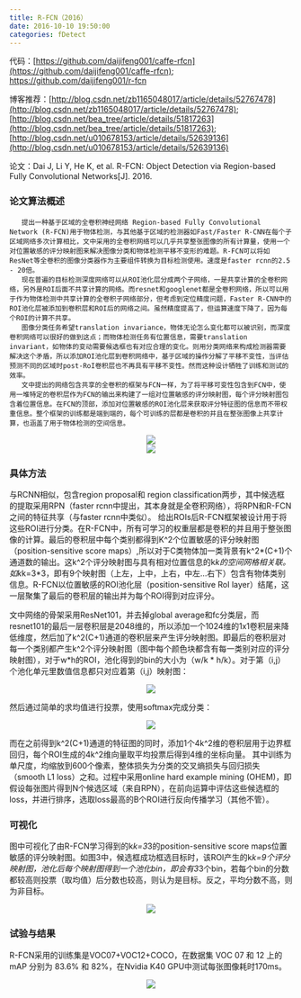 ```yaml
---
title: R-FCN（2016）
date: 2016-10-10 19:50:00
categories: fDetect
---
```


<script type="text/javascript" src="http://cdn.mathjax.org/mathjax/latest/MathJax.js?config=default"></script>

代码：[https://github.com/daijifeng001/caffe-rfcn](https://github.com/daijifeng001/caffe-rfcn);  [https://github.com/daijifeng001/r-fcn ](https://github.com/daijifeng001/r-fcn )

博客推荐：[http://blog.csdn.net/zb1165048017/article/details/52767478](http://blog.csdn.net/zb1165048017/article/details/52767478);  [http://blog.csdn.net/bea_tree/article/details/51817263](http://blog.csdn.net/bea_tree/article/details/51817263);  [http://blog.csdn.net/u010678153/article/details/52639136](http://blog.csdn.net/u010678153/article/details/52639136)

论文：Dai J, Li Y, He K, et al. R-FCN: Object Detection via Region-based Fully Convolutional Networks[J]. 2016.

### 论文算法概述

       提出一种基于区域的全卷积神经网络 Region-based Fully Convolutional Network (R-FCN)用于物体检测，与其他基于区域的检测器如Fast/Faster R-CNN在每个子区域网络多次计算相比，文中采用的全卷积网络可以几乎共享整张图像的所有计算量，使用一个对位置敏感的评分映射图来解决图像分类和物体检测平移不变形的难题。R-FCN可以将如ResNet等全卷积的图像分类器作为主要组件转换为目标检测使用。速度是faster rcnn的2.5 - 20倍。
       现在普遍的目标检测深度网络可以从ROI池化层分成两个子网络，一是共享计算的全卷积网络，另外是ROI后面不共享计算的网络。而resnet和googlenet都是全卷积网络，所以可以用于作为物体检测中共享计算的全卷积子网络部分，但考虑到定位精度问题，Faster R-CNN中的ROI池化层被添加到卷积层和ROI后的网络之间。虽然精度提高了，但运算速度下降了，因为每个ROI的计算不共享。
       图像分类任务希望translation invariance，物体无论怎么变化都可以被识别，而深度卷积网络可以很好的做到这点；而物体检测任务有位置信息，需要translation invariant，如物体的变动需要候选框也有对应合理的变化。则用分类网络来构成检测器需要解决这个矛盾，所以添加ROI池化层到卷积网络中，基于区域的操作分解了平移不变性，当评估预测不同的区域时post-RoI卷积层也不再具有平移不变性。然而这种设计牺牲了训练和测试的效率。
       文中提出的网络包含共享的全卷积的框架与FCN一样，为了将平移可变性包含到FCN中，使用一堆特定的卷积层作为FCN的输出来构建了一组对位置敏感的评分映射图，每个评分映射图包含着位置信息。在FCN的顶部，添加对位置敏感的ROI池化层来获取评分特征图的信息而不带权重信息。整个框架的训练都是端到端的，每个可训练的层都是卷积的并且在整张图像上共享计算，也涵盖了用于物体检测的空间信息。

<center><img src="{{ site.baseurl }}/images/pdDetect/rfcn1.png"></center>

<center><img src="{{ site.baseurl }}/images/pdDetect/rfcn2.png"></center>

### 具体方法

   与RCNN相似，包含region proposal和 region classification两步，其中候选框的提取采用RPN（faster rcnn中提出，其本身就是全卷积网络），将RPN和R-FCN之间的特征共享（与faster rcnn中类似）。 给出ROIs后R-FCN框架被设计用于将这些ROI进行分类。在R-FCN中，所有可学习的权重层都是卷积的并且用于整张图像的计算。最后的卷积层中每个类别都得到K^2个位置敏感的评分映射图（position-sensitive score maps）,所以对于C类物体加一类背景有k^2*(C+1)个通道数的输出。这k^2个评分映射图与具有相对位置信息的k*k的空间网格相关联。如k*k=3*3，即有9个映射图（上左，上中，上右，中左...右下）包含有物体类别信息。R-FCN以位置敏感的ROI池化层（position-sensitive RoI layer）结尾，这一层聚集了最后的卷积层的输出并为每个ROI得到对应评分。

   文中网络的骨架采用ResNet101，并去掉global average和fc分类层，而resnet101的最后一层卷积层是2048维的，所以添加一个1024维的1x1卷积层来降低维度，然后加了k^2(C+1)通道的卷积层来产生评分映射图。即最后的卷积层对每一个类别都产生k^2个评分映射图（图中每个颜色块都含有每一类别对应的评分映射图），对于w*h的ROI，池化得到的bin的大小为（w/k * h/k）。对于第（i,j）个池化单元里数值信息都只对应着第（i,j）映射图：

<center><img src="{{ site.baseurl }}/images/pdDetect/rfcn4.png"></center>

   然后通过简单的求均值进行投票，使用softmax完成分类：<center><img src="{{ site.baseurl }}/images/pdDetect/rfcn5.png"></center>

   而在之前得到k^2(C+1)通道的特征图的同时，添加1个4k^2维的卷积层用于边界框回归，每个ROI生成的4k^2维向量取平均投票后得到4维的坐标向量。
其中训练为单尺度，均缩放到600个像素，整体损失为分类的交叉熵损失与回归损失（smooth L1 loss）之和。过程中采用online hard example mining (OHEM)，即假设每张图片得到N个候选区域（来自RPN），在前向运算中评估这些候选框的loss，并进行排序，选取loss最高的B个ROI进行反向传播学习（其他不管）。

### 可视化

   图中可视化了由R-FCN学习得到的k*k=3*3的position-sensitive score maps位置敏感的评分映射图。如图3中，候选框成功框选目标时，该ROI产生的k*k=9个评分映射图，池化后每个映射图得到一个池化bin，即会有3*3个bin，若每个bin的分数都较高则投票（取均值）后分数也较高，则认为是目标。反之，平均分数不高，则为非目标。

<center><img src="{{ site.baseurl }}/images/pdDetect/rfcn6.png"></center>

### 试验与结果

   R-FCN采用的训练集是VOC07+VOC12+COCO，在数据集 VOC 07 和 12 上的 mAP 分别为 83.6% 和 82%，在Nvidia K40 GPU中测试每张图像耗时170ms。

<center><img src="{{ site.baseurl }}/images/pdDetect/rfcn8.png"></center>



